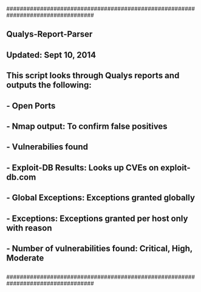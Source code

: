##################################################################################
## Qualys-Report-Parser															                            ##
##                                                                      		    ##
##																				                                      ##
## Updated: Sept 10, 2014 														                          ##
##																				                                      ##
##	This script looks through Qualys reports and outputs the following:			    ##
##		- Open Ports															                                ##
##		- Nmap output: To confirm false positives								                  ##
##		- Vulnerabilies found 													                          ##
##		- Exploit-DB Results: Looks up CVEs on exploit-db.com					            ##
##		- Global Exceptions: Exceptions granted globally 						              ##
##		- Exceptions: Exceptions granted per host only with reason 	    	       	##
##		- Number of vulnerabilities found: Critical, High, Moderate				        ##
##																			                                      	##
##################################################################################
